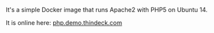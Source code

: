 It's a simple Docker image that runs Apache2 with PHP5 on Ubuntu 14.

It is online here: [php.demo.thindeck.com](http://php.demo.thindeck.com)

